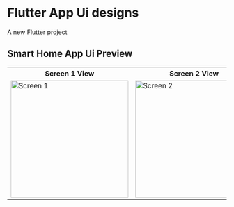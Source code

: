 # Flutter App Ui designs

A new Flutter project



## Smart Home App Ui Preview


<table>
  
  
<tr>                    
   
   <th>Screen 1 View</th>
   <th>Screen 2 View</th>
   <th>Screen 3 View</th>
   <th>Screen 4 View</th>

</tr>
  
  
  
  
<tr>

<td>

<img src="https://github.com/mdsomad/flutter_app_ui_designs/assets/103892160/b8ff623c-264a-426f-8e40-9e1f94b44198" alt="Screen 1" width="270"/>

</td>
<td>

<img src="https://github.com/mdsomad/flutter_app_ui_designs/assets/103892160/e3ae579d-9c05-47d5-8c73-25a5b3014ed3" alt="Screen 2" width="270"/>

</td>
<td>

<img src="https://github.com/mdsomad/flutter_app_ui_designs/assets/103892160/0f92f061-5454-4b2a-b572-70908e2a9d86" alt="Screen 3" width="270"/>

</td>
<td>

<img src="https://github.com/mdsomad/flutter_app_ui_designs/assets/103892160/96454df6-dd52-4be0-a78b-6ed6fc7ff2fd" alt="Screen 4" width="270"/>

</td>
  

</tr>

</table>
